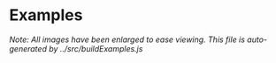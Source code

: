 # Examples

*Note: All images have been enlarged to ease viewing. This file is
auto-generated by ../src/buildExamples.js*
